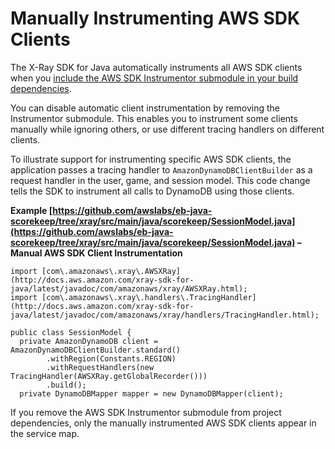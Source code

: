 # Manually Instrumenting AWS SDK Clients<a name="scorekeep-sdkclients"></a>

The X\-Ray SDK for Java automatically instruments all AWS SDK clients when you [include the AWS SDK Instrumentor submodule in your build dependencies](xray-sdk-java.md#xray-sdk-java-dependencies)\.

You can disable automatic client instrumentation by removing the Instrumentor submodule\. This enables you to instrument some clients manually while ignoring others, or use different tracing handlers on different clients\.

To illustrate support for instrumenting specific AWS SDK clients, the application passes a tracing handler to `AmazonDynamoDBClientBuilder` as a request handler in the user, game, and session model\. This code change tells the SDK to instrument all calls to DynamoDB using those clients\.

**Example [https://github.com/awslabs/eb-java-scorekeep/tree/xray/src/main/java/scorekeep/SessionModel.java](https://github.com/awslabs/eb-java-scorekeep/tree/xray/src/main/java/scorekeep/SessionModel.java) – Manual AWS SDK Client Instrumentation**  

```
import [com\.amazonaws\.xray\.AWSXRay](http://docs.aws.amazon.com/xray-sdk-for-java/latest/javadoc/com/amazonaws/xray/AWSXRay.html);
import [com\.amazonaws\.xray\.handlers\.TracingHandler](http://docs.aws.amazon.com/xray-sdk-for-java/latest/javadoc/com/amazonaws/xray/handlers/TracingHandler.html);

public class SessionModel {
  private AmazonDynamoDB client = AmazonDynamoDBClientBuilder.standard()
        .withRegion(Constants.REGION)
        .withRequestHandlers(new TracingHandler(AWSXRay.getGlobalRecorder()))
        .build();
  private DynamoDBMapper mapper = new DynamoDBMapper(client);
```

If you remove the AWS SDK Instrumentor submodule from project dependencies, only the manually instrumented AWS SDK clients appear in the service map\.